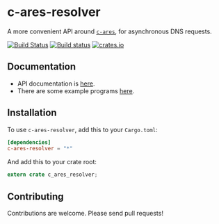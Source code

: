 # c-ares-resolver #

A more convenient API around [`c-ares`](https://dimbleby/rust-c-ares/), for asynchronous DNS requests.

[![Build Status](https://travis-ci.org/dimbleby/c-ares-resolver.svg?branch=master)](https://travis-ci.org/dimbleby/c-ares-resolver)
[![Build status](https://ci.appveyor.com/api/projects/status/m9o3f4u6wuofq8k9/branch/master?svg=true)](https://ci.appveyor.com/project/dimbleby/c-ares-resolver/branch/master)
[![crates.io](http://meritbadge.herokuapp.com/c-ares-resolver)](https://crates.io/crates/c-ares-resolver)

## Documentation ##

- API documentation is [here](http://dimbleby.github.io/c-ares-resolver).
- There are some example programs [here](https://github.com/dimbleby/c-ares-resolver/tree/master/examples).

## Installation ##

To use `c-ares-resolver`, add this to your `Cargo.toml`:

```toml
[dependencies]
c-ares-resolver = "*"
```

And add this to your crate root:

```rust
extern crate c_ares_resolver;
```

## Contributing ##

Contributions are welcome.  Please send pull requests!
